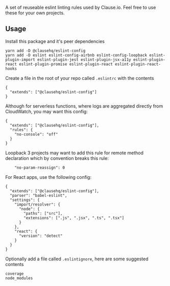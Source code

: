 A set of reuseable eslint linting rules used by Clause.io. Feel free to use these for your own projects.

## Usage

Install this package and it's peer dependencies
```
yarn add -D @clausehq/eslint-config
yarn add -D eslint eslint-config-airbnb eslint-config-loopback eslint-plugin-import eslint-plugin-jest eslint-plugin-jsx-a11y eslint-plugin-react eslint-plugin-promise eslint-plugin-react eslint-plugin-react-hooks
```

Create a file in the root of your repo called `.eslintrc` with the contents
```
{
  "extends": ["@clausehq/eslint-config"]
}
```

Although for serverless functions, where logs are aggregated directly from CloudWatch, you may want this config:
```
{
  "extends": ["@clausehq/eslint-config"],
  "rules": {
    "no-console": "off"
  }
}
```

Loopback 3 projects may want to add this rule for remote method declaration which by convention breaks this rule:
```
    "no-param-reassign": 0 
```

For React apps, use the following config:
```
{
  "extends": ["@clausehq/eslint-config"],
  "parser": "babel-eslint",
  "settings": {
    "import/resolver": {
      "node": {
        "paths": ["src"],
        "extensions": [".js", ".jsx", ".ts", ".tsx"]
      }
    },
    "react": {
      "version": "detect"
    }
  }
}
```

Optionally add a file called `.eslintignore`, here are some suggested contents
```
coverage
node_modules
```
